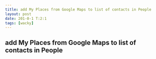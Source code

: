 ```yaml
---
title: add My Places from Google Maps to list of contacts in People
layout: post
date: 201-0-1 T:2:1
tags: [wacky]
---
```

## add My Places from Google Maps to list of contacts in People

